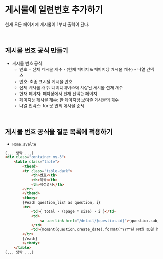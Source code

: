 # 게시물에 일련번호 추가하기

현재 모든 페이지에 게시물이 1부터 출력이 된다.  

<br/>

## 게시물 번호 공식 만들기

 - 게시물 번호 공식
    - 번호 = 전체 게시물 개수 - (현재 페이지 & 페이지당 게시물 개수) - 나열 인덱스
    - 번호: 최종 표시될 게시물 번호
    - 전체 게시물 개수: 데이터베이스에 저장된 게시물 전체 개수
    - 현재 페이지: 페이징에서 현재 선택한 페이지
    - 페이지당 게시물 개수: 한 페이지당 보여줄 게시물의 개수
    - 나열 인덱스: for 문 안의 게시물 순서

<br/>

## 게시물 번호 공식을 질문 목록에 적용하기

 - `Home.svelte`
```html
(... 생략 ...)
<div class="container my-3">
    <table class="table">
        <thead>
        <tr class="table-dark">
            <th>번호</th>
            <th>제목</th>
            <th>작성일시</th>
        </tr>
        </thead>
        <tbody>
        {#each question_list as question, i}
        <tr>
            <td>{ total - ($page * size) - i }</td>
            <td>
                <a use:link href="/detail/{question.id}">{question.subject}</a>
            </td>
            <td>{moment(question.create_date).format("YYYY년 MM월 DD일 hh:mm a")}</td>
        </tr>
        {/each}
        </tbody>
    </table>
(... 생략 ...)

```

